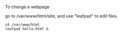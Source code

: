 To change a webpage

go to /var/www/html/site, and use "leafpad" to edit files. 
```
cd /var/www/html
leafpad hello.html &
```
